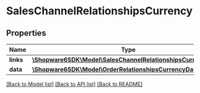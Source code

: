 # SalesChannelRelationshipsCurrency

## Properties
Name | Type | Description | Notes
------------ | ------------- | ------------- | -------------
**links** | [**\Shopware6SDK\Model\SalesChannelRelationshipsCurrencyLinks**](SalesChannelRelationshipsCurrencyLinks.md) |  | [optional] 
**data** | [**\Shopware6SDK\Model\OrderRelationshipsCurrencyData**](OrderRelationshipsCurrencyData.md) |  | [optional] 

[[Back to Model list]](../../README.md#documentation-for-models) [[Back to API list]](../../README.md#documentation-for-api-endpoints) [[Back to README]](../../README.md)

